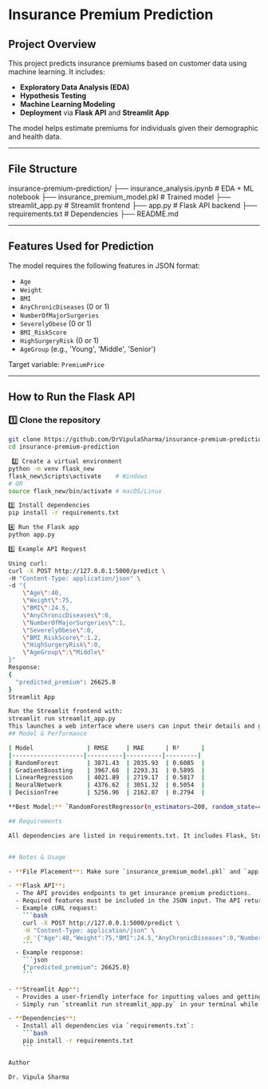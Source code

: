 # Insurance Premium Prediction

## Project Overview
This project predicts insurance premiums based on customer data using machine learning. It includes:

- **Exploratory Data Analysis (EDA)**  
- **Hypothesis Testing**  
- **Machine Learning Modeling**  
- **Deployment** via **Flask API** and **Streamlit App**  

The model helps estimate premiums for individuals given their demographic and health data.

---

## File Structure

insurance-premium-prediction/
├── insurance_analysis.ipynb # EDA + ML notebook
├── insurance_premium_model.pkl # Trained model
├── streamlit_app.py # Streamlit frontend
├── app.py # Flask API backend
├── requirements.txt # Dependencies
├── README.md

---

## Features Used for Prediction
The model requires the following features in JSON format:

- `Age`  
- `Weight`  
- `BMI`  
- `AnyChronicDiseases` (0 or 1)  
- `NumberOfMajorSurgeries`  
- `SeverelyObese` (0 or 1)  
- `BMI_RiskScore`  
- `HighSurgeryRisk` (0 or 1)  
- `AgeGroup` (e.g., 'Young', 'Middle', 'Senior')  

Target variable: `PremiumPrice`

---

## How to Run the Flask API

### 1️⃣ Clone the repository
```bash
git clone https://github.com/DrVipulaSharma/insurance-premium-prediction.git
cd insurance-premium-prediction

 2️⃣ Create a virtual environment 
python -m venv flask_new
flask_new\Scripts\activate    # Windows
# OR
source flask_new/bin/activate # macOS/Linux

3️⃣ Install dependencies
pip install -r requirements.txt

4️⃣ Run the Flask app
python app.py

5️⃣ Example API Request

Using curl:
curl -X POST http://127.0.0.1:5000/predict \
-H "Content-Type: application/json" \
-d "{
    \"Age\":40,
    \"Weight\":75,
    \"BMI\":24.5,
    \"AnyChronicDiseases\":0,
    \"NumberOfMajorSurgeries\":1,
    \"SeverelyObese\":0,
    \"BMI_RiskScore\":1.2,
    \"HighSurgeryRisk\":0,
    \"AgeGroup\":\"Middle\"
}"
Response:
{
  "predicted_premium": 26625.0
}
Streamlit App

Run the Streamlit frontend with:
streamlit run streamlit_app.py
This launches a web interface where users can input their details and get premium predictions.
## Model & Performance

| Model               | RMSE     | MAE      | R²      |
|--------------------|----------|----------|---------|
| RandomForest        | 3871.43  | 2035.93  | 0.6085  |
| GradientBoosting    | 3967.68  | 2293.31  | 0.5895  |
| LinearRegression    | 4021.89  | 2719.17  | 0.5817  |
| NeuralNetwork       | 4376.62  | 3051.32  | 0.5054  |
| DecisionTree        | 5256.96  | 2162.87  | 0.2794  |

**Best Model:** `RandomForestRegressor(n_estimators=200, random_state=42)`

## Requirements

All dependencies are listed in requirements.txt. It includes Flask, Streamlit, pandas, scikit-learn, and other necessary packages.


## Notes & Usage

- **File Placement**: Make sure `insurance_premium_model.pkl` and `app.py` are in the same directory before running the Flask API.

- **Flask API**:
  - The API provides endpoints to get insurance premium predictions.
  - Required features must be included in the JSON input. The API returns an error if any required columns are missing.
  - Example cURL request:
    ```bash
    curl -X POST http://127.0.0.1:5000/predict \
    -H "Content-Type: application/json" \
    -d '{"Age":40,"Weight":75,"BMI":24.5,"AnyChronicDiseases":0,"NumberOfMajorSurgeries":1,"SeverelyObese":0,"BMI_RiskScore":1.2,"HighSurgeryRisk":0,"AgeGroup":"Middle"}'
    ```
  - Example response:
    ```json
    {"predicted_premium": 26625.0}
    ```

- **Streamlit App**:
  - Provides a user-friendly interface for inputting values and getting predictions.
  - Simply run `streamlit run streamlit_app.py` in your terminal while in the project folder.

- **Dependencies**:
  - Install all dependencies via `requirements.txt`:
    ```bash
    pip install -r requirements.txt
    ```

Author

Dr. Vipula Sharma

